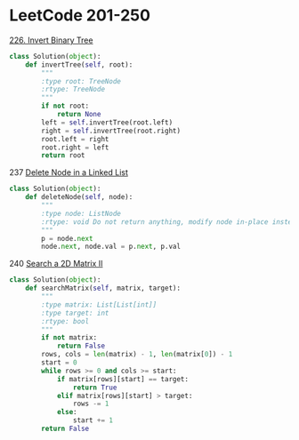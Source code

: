 # LeetCode 201-250

[226. Invert Binary Tree](https://leetcode.com/problems/invert-binary-tree/description/)
```python
class Solution(object):
    def invertTree(self, root):
        """
        :type root: TreeNode
        :rtype: TreeNode
        """
        if not root:
            return None
        left = self.invertTree(root.left)
        right = self.invertTree(root.right)
        root.left = right
        root.right = left
        return root
```

237 [Delete Node in a Linked List](https://leetcode.com/problems/delete-node-in-a-linked-list/)
```python
class Solution(object):
    def deleteNode(self, node):
        """
        :type node: ListNode
        :rtype: void Do not return anything, modify node in-place instead.
        """
        p = node.next
        node.next, node.val = p.next, p.val
```

240 [Search a 2D Matrix II](https://leetcode.com/problems/search-a-2d-matrix-ii/)
```python
class Solution(object):
    def searchMatrix(self, matrix, target):
        """
        :type matrix: List[List[int]]
        :type target: int
        :rtype: bool
        """
        if not matrix:
            return False
        rows, cols = len(matrix) - 1, len(matrix[0]) - 1
        start = 0
        while rows >= 0 and cols >= start:
            if matrix[rows][start] == target:
                return True
            elif matrix[rows][start] > target:
                rows -= 1
            else:
                start += 1
        return False
```